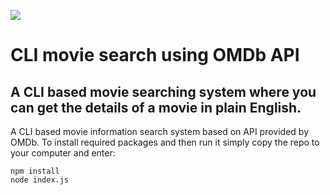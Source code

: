 ![](	https://i.ibb.co/ZSczcH2/ezgif-com-gif-maker.gif)

# CLI movie search using OMDb API
## A CLI based movie searching system where you can get the details of a movie in plain English.

A CLI based movie information search system based on API provided by OMDb. 
To install required packages and then run it simply copy the repo to your computer and enter:
```
npm install
node index.js
````
